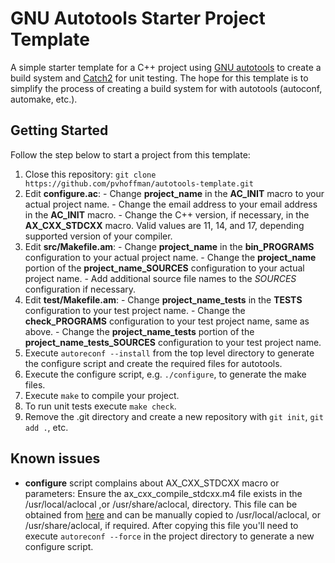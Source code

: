 # GNU Autotools Starter Project Template

A simple starter template for a C++ project using [GNU autotools](https://www.gnu.org/software/automake/manual/html_node/Autotools-Introduction.html ) to create a build system and [Catch2](https://github.com/catchorg/Catch2) for unit testing. The hope for this template is to simplify the process of creating a build system for with autotools (autoconf, automake, etc.). 

## Getting Started

Follow the step below to start a project from this template:
1.  Close this repository:  `git clone https://github.com/pvhoffman/autotools-template.git`
2.  Edit **configure.ac**:
        - Change **project_name** in the **AC_INIT** macro to your actual project name.
        - Change the email address to your email address in the **AC_INIT** macro.
        - Change the C++ version, if necessary, in the **AX_CXX_STDCXX** macro.  Valid values are 11, 14, and 17, depending supported version of your compiler.
3.  Edit **src/Makefile.am**:
        - Change **project_name** in the **bin_PROGRAMS** configuration to your actual project name.
        - Change the **project_name** portion of the **project_name_SOURCES** configuration to your actual project name.
        - Add additional source file names to the *SOURCES* configuration if necessary.
4.  Edit  **test/Makefile.am**:
        - Change **project_name_tests** in the **TESTS** configuration to your test project name.
        - Change the **check_PROGRAMS** configuration to your test project name, same as above.
        - Change the **project_name_tests** portion of the **project_name_tests_SOURCES** configuration to your test project name.
5.  Execute `autoreconf --install` from the top level directory to generate the configure script and create the required files for autotools.
6.  Execute the configure script, e.g. `./configure`, to generate the make files.
7.  Execute `make` to compile your project.
8.  To run unit tests execute `make check`.
9.  Remove the .git directory and create a new repository with `git init`, `git add .`, etc.

## Known issues
- **configure** script complains about AX_CXX_STDCXX macro or parameters: Ensure the ax_cxx_compile_stdcxx.m4 file exists in the /usr/local/aclocal ,or /usr/share/aclocal, directory.  This file can be obtained from [here](http://git.savannah.gnu.org/gitweb/?p=autoconf-archive.git;a=blob_plain;f=m4/ax_cxx_compile_stdcxx.m4) and can be manually copied to /usr/local/aclocal, or /usr/share/aclocal, if required.  After copying this file you'll need to execute `autoreconf --force` in the project directory to generate a new configure script.


